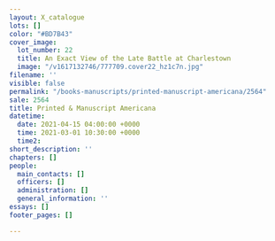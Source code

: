 ```yaml
---
layout: X_catalogue
lots: []
color: "#BD7B43"
cover_image:
  lot_number: 22
  title: An Exact View of the Late Battle at Charlestown
  image: "/v1617132746/777709.cover22_hz1c7n.jpg"
filename: ''
visible: false
permalink: "/books-manuscripts/printed-manuscript-americana/2564"
sale: 2564
title: Printed & Manuscript Americana
datetime:
  date: 2021-04-15 04:00:00 +0000
  time: 2021-03-01 10:30:00 +0000
  time2: 
short_description: ''
chapters: []
people:
  main_contacts: []
  officers: []
  administration: []
  general_information: ''
essays: []
footer_pages: []

---
```


